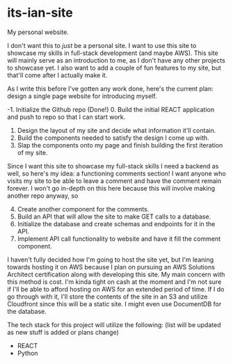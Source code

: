 # its-ian-site
My personal website.


I don't want this to *just* be a personal site. I want to use this site to showcase my skills in full-stack development (and maybe AWS).
This site will mainly serve as an introduction to me, as I don't have any other projects to showcase yet. I also want to add a couple of
fun features to my site, but that'll come after I actually make it.

As I write this before I've gotten any work done, here's the current plan: design a single page website for introducing myself.

-1. Initialize the Github repo (Done!)
0.  Build the initial REACT application and push to repo so that I can start work.
1.  Design the layout of my site and decide what information it'll contain.
2.  Build the components needed to satisfy the design I come up with.
3.  Slap the components onto my page and finish building the first iteration of my site.

Since I want this site to showcase my full-stack skills I need a backend as well, so here's my idea: a functioning comments section!
I want anyone who visits my site to be able to leave a comment and have the comment remain forever. I won't go in-depth on this here
because this will involve making another repo anyway, so 

4.  Create another component for the comments.
5.  Build an API that will allow the site to make GET calls to a database.
6.  Initialize the database and create schemas and endpoints for it in the API.
7.  Implement API call functionality to website and have it fill the comment component.

I haven't fully decided how I'm going to host the site yet, but I'm leaning towards hosting it on AWS because I plan on pursuing an
AWS Solutions Architect certification along with developing this site. My main concern with this method is cost. I'm kinda tight on cash
at the moment and I'm not sure if I'll be able to afford hosting on AWS for an extended period of time. If I do go through with it, I'll 
store the contents of the site in an S3 and utilize Cloudfront since this will be a static site. I might even use DocumentDB for the database.

The tech stack for this project will utilize the following: (list will be updated as new stuff is added or plans change)

- REACT
- Python
